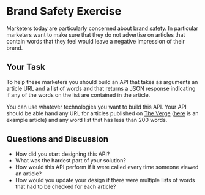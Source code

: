 # Brand Safety Exercise

Marketers today are particularly concerned about [brand safety](https://en.wikipedia.org/wiki/Brand_safety). In particular marketers want to make sure that they do not advertise on articles that contain words that they feel would leave a negative impression of their brand.

## Your Task

To help these marketers you should build an API that takes as arguments an article URL and a list of words and that returns a JSON response indicating if any of the words on the list are contained in the article.

You can use whatever technologies you want to build this API. Your API should be able hand any URL for articles published on [The Verge](https://www.theverge.com/) ([here](https://www.theverge.com/2021/5/3/22417586/sony-discord-playstation-consoles-investment-partnership) is an example article) and any word list that has less than 200 words.


## Questions and Discussion

- How did you start designing this API?
- What was the hardest part of your solution?
- How would this API perform if it were called every time someone viewed an article?
- How would you update your design if there were multiple lists of words that had to be checked for each article?
